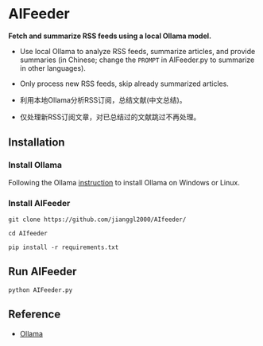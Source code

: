 # AIFeeder

**Fetch and summarize RSS feeds using a local Ollama model.**

- Use local Ollama to analyze RSS feeds, summarize articles, and provide summaries (in Chinese; change the `PROMPT` in AIFeeder.py to summarize in other languages).
- Only process new RSS feeds, skip already summarized articles.

- 利用本地Ollama分析RSS订阅，总结文献(中文总结)。
- 仅处理新RSS订阅文章，对已总结过的文献跳过不再处理。

## Installation
### Install Ollama

Following the Ollama [instruction](https://github.com/ollama/ollama?tab=readme-ov-file) to install Ollama on Windows or Linux.

### Install AIFeeder

```
git clone https://github.com/jianggl2000/AIfeeder/

cd AIfeeder

pip install -r requirements.txt
```
## Run AIFeeder

`python AIFeeder.py`

## Reference
- [Ollama](https://github.com/ollama/ollama?tab=readme-ov-file)


